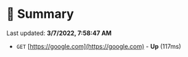 # 📖 Summary
Last updated: **3/7/2022, 7:58:47 AM**

- `GET` [https://google.com](https://google.com) - **Up** (117ms)
